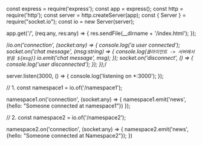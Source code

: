 const express = require('express');
const app = express();
const http = require('http');
const server = http.createServer(app);
const { Server } = require("socket.io");
const io = new Server(server);

app.get('/', (req:any, res:any) => {
res.sendFile(__dirname + '/index.html');
});

/*io.on('connection', (socket:any) => {
console.log('a user connected');
socket.on('chat message', (msg:string) => {
console.log(`클라이언트 -> 서버에서 받음 ${msg}`)
io.emit('chat message', msg);
});
socket.on('disconnect', () => {
console.log('user disconnected');
});
});*/

server.listen(3000, () => {
console.log('listening on *:3000');
});

// 1.
const namespace1 = io.of('/namespace1');

namespace1.on('connection', (socket:any) => {
namespace1.emit('news', {hello: "Someone connected at namespace1"})
});

// 2.
const namespace2 = io.of('/namespace2');

namespace2.on('connection', (socket:any) => {
namespace2.emit('news', {hello: "Someone connected at Namespace2"});
})